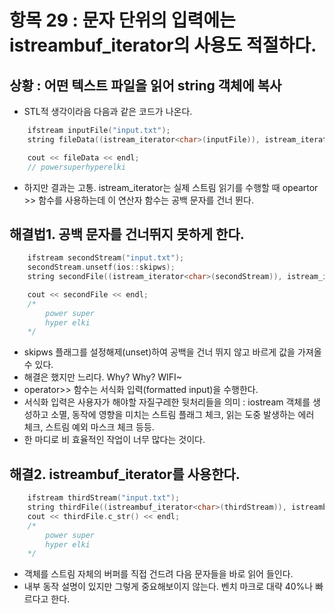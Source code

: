 # 항목 29 : 문자 단위의 입력에는 istreambuf_iterator의 사용도 적절하다.

## 상황 : 어떤 텍스트 파일을 읽어 string 객체에 복사

* STL적 생각이라음 다음과 같은 코드가 나온다.

```c++
    ifstream inputFile("input.txt");
    string fileData((istream_iterator<char>(inputFile)), istream_iterator<char>());

    cout << fileData << endl;
    // powersuperhyperelki
```

* 하지만 결과는 고통. istream_iterator는 실제 스트림 읽기를 수행할 때 opeartor >> 함수를 사용하는데 이 연산자 함수는 공백 문자를 건너 뛴다.



## 해결법1. 공백 문자를 건너뛰지 못하게 한다. 

```c++
    ifstream secondStream("input.txt");
    secondStream.unsetf(ios::skipws);
    string secondFile((istream_iterator<char>(secondStream)), istream_iterator<char>());

    cout << secondFile << endl;
    /*
        power super
        hyper elki
    */
```

* skipws 플래그를 설정해제(unset)하여 공백을 건너 뛰지 않고 바르게 값을 가져올 수 있다.
* 해결은 했지만 느리다. Why? Why? WIFI~
* operator>> 함수는 서식화 입력(formatted input)을 수행한다.
* 서식화 입력은 사용자가 해야할 자질구레한 뒷처리들을 의미 : iostream 객체를 생성하고 소멸, 동작에 영향을 미치는 스트림 플래그 체크, 읽는 도중 발생하는 에러 체크, 스트림 예외 마스크 체크 등등.
* 한 마디로 비 효율적인 작업이 너무 많다는 것이다.

## 해결2. istreambuf_iterator를 사용한다.

```C++
    ifstream thirdStream("input.txt");
    string thirdFile((istreambuf_iterator<char>(thirdStream)), istreambuf_iterator<char>());
    cout << thirdFile.c_str() << endl;
    /*
        power super
        hyper elki
    */
```

* 객체를 스트림 자체의 버퍼를 직접 건드려 다음 문자들을 바로 읽어 들인다.
* 내부 동작 설명이 있지만 그렇게 중요해보이지 않는다. 벤치 마크로 대략 40%나 빠르다고 한다.